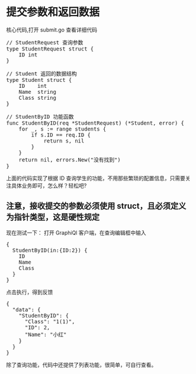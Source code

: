 # 提交参数和返回数据
核心代码,打开 submit.go 查看详细代码
<pre>
// StudentRequest 查询参数
type StudentRequest struct {
    ID int
}

// Student 返回的数据结构
type Student struct {
    ID    int
    Name  string
    Class string
}

// StudentByID 功能函数
func StudentByID(req *StudentRequest) (*Student, error) {
	for _, s := range students {
		if s.ID == req.ID {
			return s, nil
		}
	}
	return nil, errors.New("没有找到")
}
</pre>
上面的代码实现了根据 ID 查询学生的功能，不用那些繁琐的配置信息，只需要关注具体业务即可，怎么样？轻松吧?

## 注意，接收提交的参数必须使用 struct，且必须定义为指针类型，这是硬性规定

现在测试一下：
打开 GraphiQl 客户端，在查询编辑框中输入
<pre>
{ 
  StudentByID(in:{ID:2}) {
    ID
    Name
    Class
  }
}
</pre>
点击执行，得到反馈
<pre>
{
  "data": {
    "StudentByID": {
      "Class": "1(1)",
      "ID": 2,
      "Name": "小红"
    }
  }
}
</pre>

除了查询功能，代码中还提供了列表功能，很简单，可自行查看。